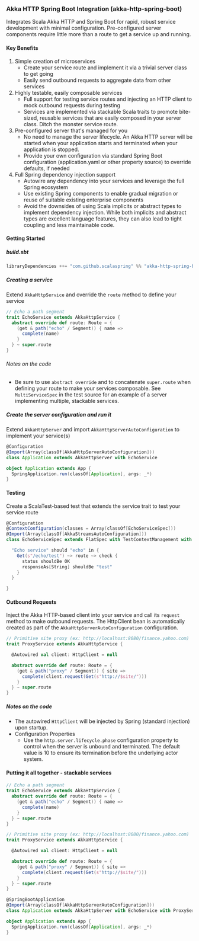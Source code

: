 ### Akka HTTP Spring Boot Integration (akka-http-spring-boot)

Integrates Scala Akka HTTP and Spring Boot for rapid, robust service development with minimal configuration.
Pre-configured server components require little more than a route to get a service up and running.

#### Key Benefits
1. Simple creation of microservices
   * Create your service route and implement it via a trivial server class to get going
   * Easily send outbound requests to aggregate data from other services
2. Highly testable, easily composable services
   * Full support for testing service routes and injecting an HTTP client to mock outbound requests during testing
   * Services are implemented via stackable Scala traits to promote bite-sized, reusable services that are easily composed in your server class. Ditch the monster service route.
3. Pre-configured server that's managed for you
   * No need to manage the server lifecycle. An Akka HTTP server will be started when your application starts and terminated when your application is stopped.
   * Provide your own configuration via standard Spring Boot configuration (application.yaml or other property source) to override defaults, if needed
4. Full Spring dependency injection support
   * Autowire any dependency into your services and leverage the full Spring ecosystem
   * Use existing Spring components to enable gradual migration or reuse of suitable existing enterprise components
   * Avoid the downsides of using Scala implicits or abstract types to implement dependency injection. While both implicits and abstract types are excellent language features, they can also lead to tight coupling and less maintainable code.

#### Getting Started

##### build.sbt

````scala
libraryDependencies ++= "com.github.scalaspring" %% "akka-http-spring-boot" % "0.3.2-SNAPSHOT"
````

##### Creating a service

Extend `AkkaHttpService` and override the `route` method to define your service

````scala
// Echo a path segment
trait EchoService extends AkkaHttpService {
  abstract override def route: Route = {
    (get & path("echo" / Segment)) { name =>
      complete(name)
    }
  } ~ super.route
}
````

###### Notes on the code

* Be sure to use `abstract override` and to concatenate `super.route` when defining your route to make your services composable. See `MultiServiceSpec` in the test source for an example of a server implementing multiple, stackable services.

##### Create the server configuration and run it

Extend `AkkaHttpServer` and import `AkkaHttpServerAutoConfiguration` to implement your service(s)

````scala
@Configuration
@Import(Array(classOf[AkkaHttpServerAutoConfiguration]))
class Application extends AkkaHttpServer with EchoService

object Application extends App {
  SpringApplication.run(classOf[Application], args: _*)
}
````

#### Testing

Create a ScalaTest-based test that extends the service trait to test your service route

````scala
@Configuration
@ContextConfiguration(classes = Array(classOf[EchoServiceSpec]))
@Import(Array(classOf[AkkaStreamsAutoConfiguration]))
class EchoServiceSpec extends FlatSpec with TestContextManagement with EchoService with ScalatestRouteTest with Matchers {

  "Echo service" should "echo" in {
    Get(s"/echo/test") ~> route ~> check {
      status shouldBe OK
      responseAs[String] shouldBe "test"
    }
  }

}
````

#### Outbound Requests

Inject the Akka HTTP-based client into your service and call its `request` method to make outbound requests.
The HttpClient bean is automatically created as part of the `AkkaHttpServerAutoConfiguration` configuration.

````scala
// Primitive site proxy (ex: http://localhost:8080/finance.yahoo.com)
trait ProxyService extends AkkaHttpService {

  @Autowired val client: HttpClient = null

  abstract override def route: Route = {
    (get & path("proxy" / Segment)) { site =>
      complete(client.request(Get(s"http://$site/")))
    }
  } ~ super.route
}
````

##### Notes on the code

* The autowired `HttpClient` will be injected by Spring (standard injection) upon startup.
* Configuration Properties
  * Use the `http.server.lifecycle.phase` configuration property to control when the server is unbound and terminated. The default value is 10 to ensure its termination before the underlying actor system. 

#### Putting it all together - stackable services

````scala
// Echo a path segment
trait EchoService extends AkkaHttpService {
  abstract override def route: Route = {
    (get & path("echo" / Segment)) { name =>
      complete(name)
    }
  } ~ super.route
}

// Primitive site proxy (ex: http://localhost:8080/finance.yahoo.com)
trait ProxyService extends AkkaHttpService {

  @Autowired val client: HttpClient = null

  abstract override def route: Route = {
    (get & path("proxy" / Segment)) { site =>
      complete(client.request(Get(s"http://$site/")))
    }
  } ~ super.route
}

@SpringBootApplication
@Import(Array(classOf[AkkaHttpServerAutoConfiguration]))
class Application extends AkkaHttpServer with EchoService with ProxyService

object Application extends App {
  SpringApplication.run(classOf[Application], args: _*)
}
````